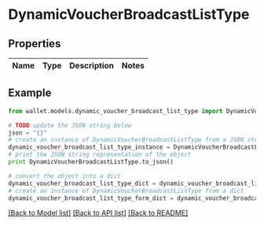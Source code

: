 # DynamicVoucherBroadcastListType


## Properties

Name | Type | Description | Notes
------------ | ------------- | ------------- | -------------

## Example

```python
from wallet.models.dynamic_voucher_broadcast_list_type import DynamicVoucherBroadcastListType

# TODO update the JSON string below
json = "{}"
# create an instance of DynamicVoucherBroadcastListType from a JSON string
dynamic_voucher_broadcast_list_type_instance = DynamicVoucherBroadcastListType.from_json(json)
# print the JSON string representation of the object
print DynamicVoucherBroadcastListType.to_json()

# convert the object into a dict
dynamic_voucher_broadcast_list_type_dict = dynamic_voucher_broadcast_list_type_instance.to_dict()
# create an instance of DynamicVoucherBroadcastListType from a dict
dynamic_voucher_broadcast_list_type_form_dict = dynamic_voucher_broadcast_list_type.from_dict(dynamic_voucher_broadcast_list_type_dict)
```
[[Back to Model list]](../README.md#documentation-for-models) [[Back to API list]](../README.md#documentation-for-api-endpoints) [[Back to README]](../README.md)


